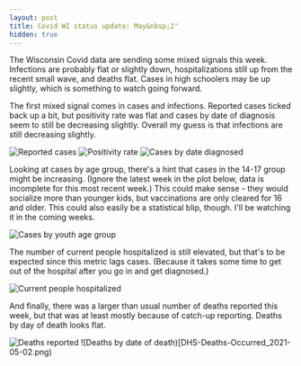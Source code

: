 ```yaml
---
layout: post
title: Covid WI status update: May&nbsp;2"
hidden: true
---
```


The Wisconsin Covid data are sending some mixed signals this week. Infections are probably flat or slightly down, hospitalizations still up from the recent small wave, and deaths flat. Cases in high schoolers may be up slightly, which is something to watch going forward.

The first mixed signal comes in cases and infections. Reported cases ticked back up a bit, but positivity rate was flat and cases by date of diagnosis seem to still be decreasing slightly. Overall my guess is that infections are still decreasing slightly.

![Reported cases](DHS-Cases-Reported_2021-05-02.png)
![Positivity rate](DHS-Positivity_2021-05-02.png)
![Cases by date diagnosed](DHS-Cases-Diagnosis_2021-05-02.png)

Looking at cases by age group, there's a hint that cases in the 14-17 group might be increasing. (Ignore the latest week in the plot below, data is incomplete for this most recent week.) This could make sense - they would socialize more than younger kids, but vaccinations are only cleared for 16 and older. This could also easily be a statistical blip, though. I'll be watching it in the coming weeks. 

![Cases by youth age group](DHS-Cases-Age-Youth_2021-05-02.png)

The number of current people hospitalized is still elevated, but that's to be expected since this metric lags cases. (Because it takes some time to get out of the hospital after you go in and get diagnosed.)

![Current people hospitalized](DHS-CurrentHosp_2021-05-02.png)

And finally, there was a larger than usual number of deaths reported this week, but that was at least mostly because of catch-up reporting. Deaths by day of death looks flat.

![Deaths reported](DHS-Deaths-Reported_2021-05-02.png)
![Deaths by date of death)[DHS-Deaths-Occurred_2021-05-02.png)

